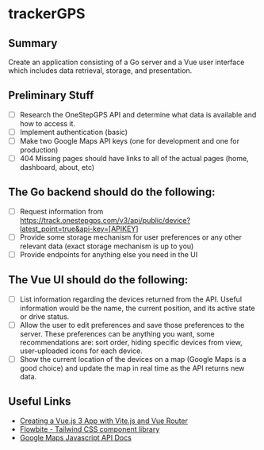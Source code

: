 # trackerGPS

## Summary
Create an application consisting of a Go server and a Vue user interface which includes data retrieval, storage, and presentation.

## Preliminary Stuff
- [ ] Research the OneStepGPS API and determine what data is available and how to access it.
- [ ] Implement authentication (basic)
- [ ] Make two Google Maps API keys (one for development and one for production)
- [ ] 404 Missing pages should have links to all of the actual pages (home, dashboard, about, etc)

## The Go backend should do the following:
- [ ] Request information from https://track.onestepgps.com/v3/api/public/device?latest_point=true&api-key=[APIKEY]
- [ ] Provide some storage mechanism for user preferences or any other relevant data (exact storage mechanism is up to you)
- [ ] Provide endpoints for anything else you need in the UI

## The Vue UI should do the following:
- [ ] List information regarding the devices returned from the API. Useful information would be the name, the current position, and its active state or drive status.
- [ ] Allow the user to edit preferences and save those preferences to the server. These preferences can be anything you want, some recommendations are: sort order, hiding specific devices from view, user-uploaded icons for each device.
- [ ] Show the current location of the devices on a map (Google Maps is a good choice) and update the map in real time as the API returns new data.

## Useful Links
- [Creating a Vue.js 3 App with Vite.js and Vue Router](https://ochner.com.br/posts/creating-a-vuejs3-app-with-vitejs-and-vue-router)
- [Flowbite - Tailwind CSS component library](https://flowbite.com/docs/getting-started/introduction/)
- [Google Maps Javascript API Docs](https://developers.google.com/maps/documentation/javascript)
